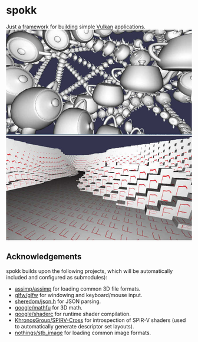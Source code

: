 spokk
=====

Just a framework for building simple [Vulkan](https://www.khronos.org/vulkan/) applications.
![image](https://raw.githubusercontent.com/cdwfs/spokk/master/samples/cubeswarm/screenshot.jpg)
![image](https://raw.githubusercontent.com/cdwfs/spokk/master/samples/pillars/screenshot.jpg)

Acknowledgements
----------------
spokk builds upon the following projects, which will be automatically included and configured as submodules):
- [assimp/assimp](https://github.com/assimp/assimp) for loading common 3D file formats.
- [glfw/glfw](https://github.com/glfw/glfw) for windowing and keyboard/mouse input.
- [sheredom/json.h](https://github.com/sheredom/json.h) for JSON parsing.
- [google/mathfu](https://github.com/google/mathfu) for 3D math.
- [google/shaderc](https://github.com/google/shaderc) for runtime shader compilation.
- [KhronosGroup/SPIRV-Cross](https://github.com/KhronosGroup/SPIRV-Cross) for introspection of
  SPIR-V shaders (used to automatically generate descriptor set layouts).
- [nothings/stb_image](https://github.com/nothings/stb) for loading common image formats.
